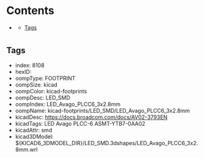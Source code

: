 



Contents
========

* [](#)
	* [Tags](#tags)

# 

## Tags

- index: 8108
- hexID: 
- oompType: FOOTPRINT
- oompSize: kicad
- oompColor: kicad-footprints
- oompDesc: LED_SMD
- oompIndex: LED_Avago_PLCC6_3x2.8mm
- oompName: kicad-footprints/LED_SMD/LED_Avago_PLCC6_3x2.8mm
- kicadDesc: https://docs.broadcom.com/docs/AV02-3793EN
- kicadTags: LED Avago PLCC-6 ASMT-YTB7-0AA02
- kicadAttr: smd
- kicad3DModel: ${KICAD6_3DMODEL_DIR}/LED_SMD.3dshapes/LED_Avago_PLCC6_3x2.8mm.wrl
